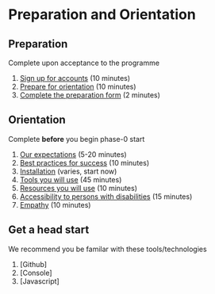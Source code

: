# Preparation and Orientation

## Preparation
Complete upon acceptance to the programme

1. [Sign up for accounts](/0.1-accounts) (10 minutes)
2. [Prepare for orientation](0.2-prepare-for-orientation) (10 minutes)
3. [Complete the preparation form](https://docs.google.com/forms/d/1-MW9w5sHtyWZCoFFyDoIqFU8xgDClGIQug2ufACy0-4/viewform) (2 minutes)

## Orientation
Complete **before** you begin phase-0 start

1. [Our expectations](/1-expectations/) (5-20 minutes)
2. [Best practices for success](/2-best-practices/) (10 minutes)
3. [Installation](/3-installation) (varies, start now)
4. [Tools you will use](/4-tools/) (45 minutes)
5. [Resources you will use](/5-resources/) (10 minutes)
6. [Accessibility to persons with disabilities](/6-accessibility/) (15 minutes)
7. [Empathy](/7-empathy/) (10 minutes)

## Get a head start
We recommend you be familar with these tools/technologies

1. [Github]
2. [Console]
3. [Javascript]
